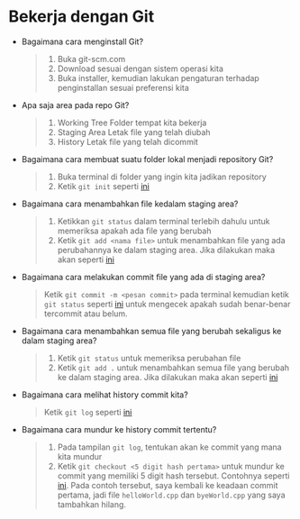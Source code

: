 # Bekerja dengan Git

- Bagaimana cara menginstall Git?

    >1. Buka git-scm.com
    >2. Download sesuai dengan sistem operasi kita
    >3. Buka installer, kemudian lakukan pengaturan terhadap penginstallan sesuai preferensi kita

- Apa saja area pada repo Git?

    >1. Working Tree
    >Folder tempat kita bekerja
    >2. Staging Area
    >Letak file yang telah diubah
    >3. History
    Letak file yang telah dicommit

- Bagaimana cara membuat suatu folder lokal menjadi repository Git?

    >1. Buka terminal di folder yang ingin kita jadikan repository
    >2. Ketik `git init` seperti [ini](ss/1.png)

- Bagaimana cara menambahkan file kedalam staging area?

    >1. Ketikkan `git status` dalam terminal terlebih dahulu untuk memeriksa apakah ada file yang berubah
    >2. Ketik `git add <nama file>` untuk menambahkan file yang ada perubahannya ke dalam staging area. Jika dilakukan maka akan seperti [ini](ss/2.png)

- Bagaimana cara melakukan commit file yang ada di staging area?

    >Ketik `git commit -m <pesan commit>` pada terminal kemudian ketik `git status` seperti [ini](ss/3.png) untuk mengecek apakah sudah benar-benar tercommit atau belum.

- Bagaimana cara menambahkan semua file yang berubah sekaligus ke dalam staging area?

    >1. Ketik `git status` untuk memeriksa perubahan file
    >2. Ketik `git add .` untuk menambahkan semua file yang berubah ke dalam staging area. Jika dilakukan maka akan seperti [ini](ss/4.png)

- Bagaimana cara melihat history commit kita?

    >Ketik `git log` seperti [ini](ss/5.png)

- Bagaimana cara mundur ke history commit tertentu?

    >1. Pada tampilan `git log`, tentukan akan ke commit yang mana kita mundur
    >2. Ketik `git checkout <5 digit hash pertama>` untuk mundur ke commit yang memiliki 5 digit hash tersebut. Contohnya seperti [ini](ss/6.png). Pada contoh tersebut, saya kembali ke keadaan commit pertama, jadi file `helloWorld.cpp` dan `byeWorld.cpp` yang saya tambahkan hilang.